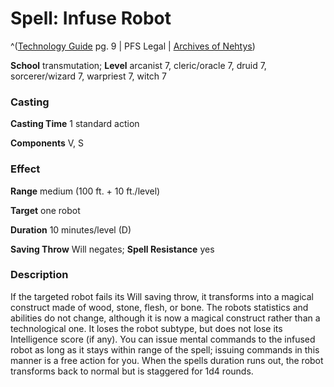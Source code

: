 # Spell: Infuse Robot

^([Technology Guide][ss-infuse-robot] pg. 9 | PFS Legal | [Archives of Nehtys][sn-infuse-robot])

**School** transmutation; **Level** arcanist 7, cleric/oracle 7, druid 7, sorcerer/wizard 7, warpriest 7, witch 7

### Casting

**Casting Time** 1 standard action  

**Components** V, S

### Effect

**Range** medium (100 ft. + 10 ft./level)  

**Target** one robot  

**Duration** 10 minutes/level (D)  

**Saving Throw** Will negates; **Spell Resistance** yes

### Description

If the targeted robot fails its Will saving throw, it transforms into a magical construct made of wood, stone, flesh, or bone. The robots statistics and abilities do not change, although it is now a magical construct rather than a technological one. It loses the robot subtype, but does not lose its Intelligence score (if any). You can issue mental commands to the infused robot as long as it stays within range of the spell; issuing commands in this manner is a free action for you. When the spells duration runs out, the robot transforms back to normal but is staggered for 1d4 rounds.

[ss-infuse-robot]: http://paizo.com/products/btpy95d2
[sn-infuse-robot]: http://www.archivesofnethys.com/SpellDisplay.aspx?ItemName=Infuse%20Robot